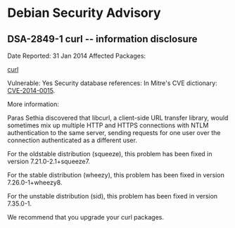 
Debian Security Advisory
========================


DSA-2849-1 curl -- information disclosure
-----------------------------------------



Date Reported:
31 Jan 2014
Affected Packages:

[curl](https://packages.debian.org/src:curl)

Vulnerable:
Yes
Security database references:
In Mitre's CVE dictionary: [CVE-2014-0015](https://security-tracker.debian.org/tracker/CVE-2014-0015).  

More information:

Paras Sethia discovered that libcurl, a client-side URL transfer
library, would sometimes mix up multiple HTTP and HTTPS connections
with NTLM authentication to the same server, sending requests for one
user over the connection authenticated as a different user.


For the oldstable distribution (squeeze), this problem has been fixed in
version 7.21.0-2.1+squeeze7.


For the stable distribution (wheezy), this problem has been fixed in
version 7.26.0-1+wheezy8.


For the unstable distribution (sid), this problem has been fixed in
version 7.35.0-1.


We recommend that you upgrade your curl packages.





